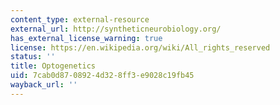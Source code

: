 ```yaml
---
content_type: external-resource
external_url: http://syntheticneurobiology.org/
has_external_license_warning: true
license: https://en.wikipedia.org/wiki/All_rights_reserved
status: ''
title: Optogenetics
uid: 7cab0d87-0892-4d32-8ff3-e9028c19fb45
wayback_url: ''
---
```

